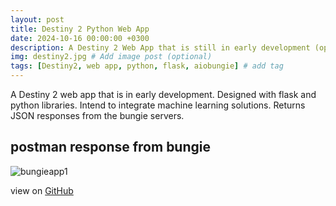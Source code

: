 ```yaml
---
layout: post
title: Destiny 2 Python Web App
date: 2024-10-16 00:00:00 +0300
description: A Destiny 2 Web App that is still in early development (optional)
img: destiny2.jpg # Add image post (optional)
tags: [Destiny2, web app, python, flask, aiobungie] # add tag
---
```


A Destiny 2 web app that is in early development. Designed with flask and python libraries. Intend to integrate machine learning solutions.
Returns JSON responses from the bungie servers.

## postman response from bungie
![bungieapp1]({{site.baseurl}}/assets/img/bungieapp1.png)

view on [GitHub](https://github.com/Brutusa/D2Optimizer)
